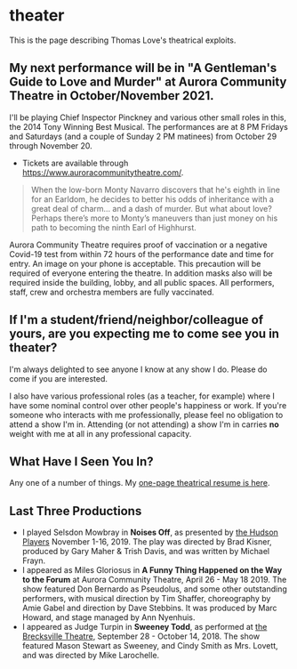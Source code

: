 # theater

This is the page describing Thomas Love's theatrical exploits.

## My next performance will be in "A Gentleman's Guide to Love and Murder" at Aurora Community Theatre in October/November 2021.

I'll be playing Chief Inspector Pinckney and various other small roles in this, the 2014 Tony Winning Best Musical. The performances are at 8 PM Fridays and Saturdays (and a couple of Sunday 2 PM matinees) from October 29 through November 20.

- Tickets are available through https://www.auroracommunitytheatre.com/. 

> When the low-born Monty Navarro discovers that he's eighth in line for an Earldom, he decides to better his odds of inheritance with a great deal of charm… and a dash of murder. But what about love? Perhaps there’s more to Monty’s maneuvers than just money on his path to becoming the ninth Earl of Highhurst.

Aurora Community Theatre requires proof of vaccination or a negative Covid-19 test from within 72 hours of the performance date and time for entry. An image on your phone is acceptable. This precaution will be required of everyone entering the theatre. In addition masks also will be required inside the building, lobby, and all public spaces. All performers, staff, crew and orchestra members are fully vaccinated.

## If I'm a student/friend/neighbor/colleague of yours, are you expecting me to come see you in theater?

I'm always delighted to see anyone I know at any show I do. Please do come if you are interested. 

I also have various professional roles (as a teacher, for example) where I have some nominal control over other people's happiness or work. If you're someone who interacts with me professionally, please feel no obligation to attend a show I'm in. Attending (or not attending) a show I'm in carries **no** weight with me at all in any professional capacity.

## What Have I Seen You In?

Any one of a number of things. My [one-page theatrical resume is here](https://github.com/THOMASELOVE/theater/blob/master/thomas_love_theatrical_resume_2019.pdf). 

## Last Three Productions

- I played Selsdon Mowbray in **Noises Off**, as presented by [the Hudson Players](https://www.hudsonplayers.com/) November 1-16, 2019. The play was directed by Brad Kisner, produced by Gary Maher & Trish Davis, and was written by Michael Frayn.
- I appeared as Miles Gloriosus in **A Funny Thing Happened on the Way to the Forum** at Aurora Community Theatre, April 26 - May 18 2019. The show featured Don Bernardo as Pseudolus, and some other outstanding performers, with musical direction by Tim Shaffer, choreography by Amie Gabel and direction by Dave Stebbins. It was produced by Marc Howard, and stage managed by Ann Nyenhuis.
- I appeared as Judge Turpin in **Sweeney Todd**, as performed at [the Brecksville Theatre](https://www.thebrecksvilletheatre.org/performances/891), September 28 - October 14, 2018. The show featured Mason Stewart as Sweeney, and Cindy Smith as Mrs. Lovett, and was directed by Mike Larochelle.

